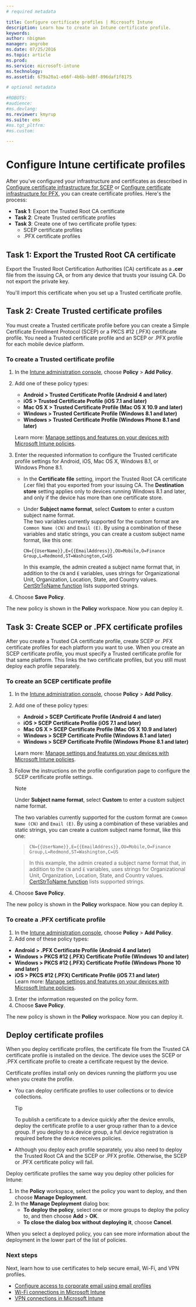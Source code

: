 ```yaml
---
# required metadata

title: Configure certificate profiles | Microsoft Intune
description: Learn how to create an Intune certificate profile.
keywords:
author: nbigman
manager: angrobe
ms.date: 07/25/2016
ms.topic: article
ms.prod:
ms.service: microsoft-intune
ms.technology:
ms.assetid: 679a20a1-e66f-4b6b-bd8f-896daf1f8175

# optional metadata

#ROBOTS:
#audience:
#ms.devlang:
ms.reviewer: kmyrup
ms.suite: ems
#ms.tgt_pltfrm:
#ms.custom:

---
```


# Configure Intune certificate profiles
After you've configured your infrastructure and certificates as described in [Configure certificate infrastructure for SCEP](configure-certificate-infrastructure-for-scep.md) or [Configure certificate infrastructure for PFX](configure-certificate-infrastructure-for-pfx.md), you can create certificate profiles. Here's the process:

- **Task 1**: Export the Trusted Root CA certificate
- **Task 2**: Create Trusted certificate profiles
- **Task 3**: Create one of two certificate profile types:
  - SCEP certificate profiles
  - .PFX certificate profiles

## **Task 1**: Export the Trusted Root CA certificate
Export the Trusted Root Certification Authorities (CA) certificate as a **.cer** file from the issuing CA, or from any device that trusts your issuing CA. Do not export the private key.

You'll import this certificate when you set up a Trusted certificate profile.

## **Task 2**: Create Trusted certificate profiles
You must create a Trusted certificate profile before you can create a Simple Certificate Enrollment Protocol (SCEP) or a PKCS #12 (.PFX) certificate profile. You need a Trusted certificate profile and an SCEP or .PFX profile for each mobile device platform.

### To create a Trusted certificate profile

1.  In the [Intune administration console](https://manage.microsoft.com), choose **Policy** &gt; **Add Policy**.
2.  Add one of these policy types:
    - **Android &gt; Trusted Certificate Profile (Android 4 and later)**
    - **iOS &gt; Trusted Certificate Profile (iOS 7.1 and later)**
    - **Mac OS X &gt; Trusted Certificate Profile (Mac OS X 10.9 and later)**
    - **Windows &gt; Trusted Certificate Profile (Windows 8.1 and later)**
    - **Windows &gt; Trusted Certificate Profile (Windows Phone 8.1 and later)**

    Learn more: [Manage settings and features on your devices with Microsoft Intune policies](manage-settings-and-features-on-your-devices-with-microsoft-intune-policies.md).

3.  Enter the requested information to configure the Trusted certificate profile settings for Android, iOS, Mac OS X, Windows 8.1, or Windows Phone 8.1.

	- In the **Certificate file** setting, import the Trusted Root CA certificate (.cer file) that you exported from your issuing CA. The **Destination store** setting applies only to devices running Windows 8.1 and later, and only if the device has more than one certificate store.
	-  Under **Subject name format**, select **Custom** to enter a custom subject name format.  
		The two variables currently supported for the custom format are `Common Name (CN)` and `Email (E)`. By using a combination of these variables and static strings, you can create a custom subject name format, like this one:  

		`CN={{UserName}},E={{EmailAddress}},OU=Mobile,O=Finance Group,L=Redmond,ST=Washington,C=US`  

		In this example, the admin created a subject name format that, in addition to the `CN` and `E` variables, uses strings for Organizational Unit, Organization, Location, State, and Country values. [CertStrToName function](https://msdn.microsoft.com/en-us/library/windows/desktop/aa377160.aspx) lists supported strings.  
4.  Choose **Save Policy**.

The new policy is shown in the **Policy** workspace. Now you can deploy it.

## **Task 3**: Create SCEP or .PFX certificate profiles
After you create a Trusted CA certificate profile, create SCEP or .PFX certificate profiles for each platform you want to use. When you create an SCEP certificate profile, you must specify a Trusted certificate profile for that same platform. This links the two certificate profiles, but you still must deploy each profile separately.

### To create an SCEP certificate profile

1.  In the [Intune administration console](https://manage.microsoft.com), choose **Policy** &gt; **Add Policy**.
2.  Add one of these policy types:
    - **Android &gt; SCEP Certificate Profile (Android 4 and later)**
    - **iOS &gt; SCEP Certificate Profile (iOS 7.1 and later)**
    - **Mac OS X &gt; SCEP Certificate Profile (Mac OS X 10.9 and later)**
    - **Windows &gt; SCEP Certificate Profile (Windows 8.1 and later)**
    - **Windows &gt; SCEP Certificate Profile (Windows Phone 8.1 and later)**

    Learn more: [Manage settings and features on your devices with Microsoft Intune policies](manage-settings-and-features-on-your-devices-with-microsoft-intune-policies.md).

3.  Follow the instructions on the profile configuration page to configure the SCEP certificate profile settings.
	> [!NOTE]
	>
	> Under **Subject name format**, select **Custom** to enter a custom subject name format.
	>
	> The two variables currently supported for the custom format are `Common Name (CN)` and `Email (E)`. By using a combination of these variables and static strings, you can create a custom subject name format, like this one:

	>     CN={{UserName}},E={{EmailAddress}},OU=Mobile,O=Finance Group,L=Redmond,ST=Washington,C=US

	> In this example, the admin created a subject name format that, in addition to the `CN` and `E` variables, uses strings for Organizational Unit, Organization, Location, State, and Country values. [CertStrToName function](https://msdn.microsoft.com/en-us/library/windows/desktop/aa377160.aspx) lists supported strings.

4.  Choose **Save Policy**.

The new policy is shown in the **Policy** workspace. Now you can deploy it.

### To create a .PFX certificate profile

1.  In the [Intune administration console](https://manage.microsoft.com), choose **Policy** &gt; **Add Policy**.
2.  Add one of these policy types:
  - **Android &gt; .PFX Certificate Profile (Android 4 and later)**
  - **Windows &gt; PKCS #12 (.PFX) Certificate Profile (Windows 10 and later)**
  - **Windows &gt; PKCS #12 (.PFX) Certificate Profile (Windows Phone 10 and later)**
  - **iOS > PKCS #12 (.PFX) Certificate Profile (iOS 7.1 and later)**    
    Learn more: [Manage settings and features on your devices with Microsoft Intune policies](manage-settings-and-features-on-your-devices-with-microsoft-intune-policies.md).
3.  Enter the information requested on the policy form.
4.  Choose **Save Policy**.

The new policy is shown in the **Policy** workspace. Now you can deploy it.

## Deploy certificate profiles
When you deploy certificate profiles, the certificate file from the Trusted CA certificate profile is installed on the device. The device uses the SCEP or .PFX certificate profile to create a certificate request by the device.

Certificate profiles install only on devices running the platform you use when you create the profile.

-   You can deploy certificate profiles to user collections or to device collections.

    > [!TIP]
    > To publish a certificate to a device quickly after the device enrolls, deploy the certificate profile to a user group rather than to a device group. If you deploy to a device group, a full device registration is required before the device receives policies.

-   Although you deploy each profile separately, you also need to deploy the Trusted Root CA and the SCEP or .PFX profile. Otherwise, the SCEP or .PFX certificate policy will fail.

Deploy certificate profiles the same way you deploy other policies for Intune:

1.  In the **Policy** workspace, select the policy you want to deploy, and then choose **Manage Deployment**.
2.  In the **Manage Deployment** dialog box:
    -   **To deploy the policy**, select one or more groups to deploy the policy to, and then choose **Add** &gt; **OK**.
    -   **To close the dialog box without deploying it**, choose **Cancel**.

When you select a deployed policy, you can see more information about the deployment in the lower part of the list of policies.

### Next steps

Next, learn how to use certificates to help secure email, Wi-Fi, and VPN profiles.

-  [Configure access to corporate email using email profiles](configure-access-to-corporate-email-using-email-profiles-with-Microsoft-Intune.md)
-  [Wi-Fi connections in Microsoft Intune](wi-fi-connections-in-microsoft-intune.md)
-  [VPN connections in Microsoft Intune](vpn-connections-in-microsoft-intune.md)
